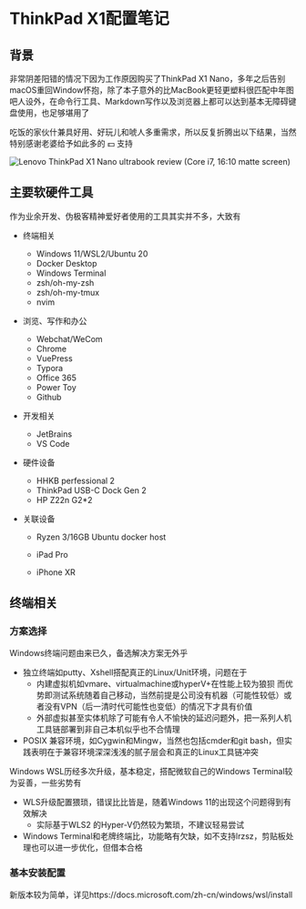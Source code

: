 # ThinkPad X1配置笔记

## 背景

非常阴差阳错的情况下因为工作原因购买了ThinkPad X1 Nano，多年之后告别macOS重回Window怀抱，除了本子意外的比MacBook更轻更塑料很匹配中年图吧人设外，在命令行工具、Markdown写作以及浏览器上都可以达到基本无障碍键盘使用，也足够堪用了

吃饭的家伙什兼具好用、好玩儿和唬人多重需求，所以反复折腾出以下结果，当然特别感谢老婆给予如此多的 :dollar: 支持

![Lenovo ThinkPad X1 Nano ultrabook review (Core i7, 16:10 matte screen)](../lenovo-thinkpad-x1-caron-main.jpg)

## 主要软硬件工具

作为业余开发、伪极客精神爱好者使用的工具其实并不多，大致有

- 终端相关

  - Windows 11/WSL2/Ubuntu 20
  - Docker Desktop
  - Windows Terminal
  - zsh/oh-my-zsh
  - zsh/oh-my-tmux
  - nvim

- 浏览、写作和办公

  - Webchat/WeCom
  - Chrome
  - VuePress
  - Typora
  - Office 365
  - Power Toy
  - Github

- 开发相关

  - JetBrains
  - VS Code

- 硬件设备

  - HHKB perfessional 2
  - ThinkPad USB-C Dock Gen 2
  - HP Z22n G2*2

- 关联设备

  - Ryzen 3/16GB Ubuntu docker host

  - iPad Pro
  - iPhone XR

## 终端相关

### 方案选择

Windows终端问题由来已久，备选解决方案无外乎

- 独立终端如putty、Xshell搭配真正的Linux/Unit环境，问题在于
  - 内建虚拟机如vmare、virtualmachine或hyperV+在性能上较为狼狈 而优势即测试系统随着自己移动，当然前提是公司没有机器（可能性较低）或者没有VPN（后一清时代可能性也变低）的情况下才具有价值
  - 外部虚拟甚至实体机除了可能有令人不愉快的延迟问题外，把一系列人机工具链部署到非自己本机似乎也不合情理
- POSIX 兼容环境，如Cygwin和Mingw，当然也包括cmder和git bash，但实践表明在于兼容环境深深浅浅的腻子层会和真正的Linux工具链冲突

Windows WSL历经多次升级，基本稳定，搭配微软自己的Windows Terminal较为妥善，一些劣势有

- WLS升级配置猥琐，错误比比皆是，随着Windows 11的出现这个问题得到有效解决
  - 实际基于WLS2 的Hyper-V仍然较为繁琐，不建议轻易尝试
- Windows Terminal和老牌终端比，功能略有欠缺，如不支持lrzsz，剪贴板处理也可以进一步优化，但借本合格

### 基本安装配置

新版本较为简单，详见https://docs.microsoft.com/zh-cn/windows/wsl/install

